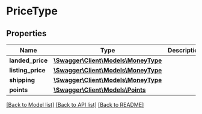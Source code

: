 # PriceType

## Properties
Name | Type | Description | Notes
------------ | ------------- | ------------- | -------------
**landed_price** | [**\Swagger\Client\Models\MoneyType**](MoneyType.md) |  | [optional] 
**listing_price** | [**\Swagger\Client\Models\MoneyType**](MoneyType.md) |  | 
**shipping** | [**\Swagger\Client\Models\MoneyType**](MoneyType.md) |  | [optional] 
**points** | [**\Swagger\Client\Models\Points**](Points.md) |  | [optional] 

[[Back to Model list]](../../README.md#documentation-for-models) [[Back to API list]](../../README.md#documentation-for-api-endpoints) [[Back to README]](../../README.md)

